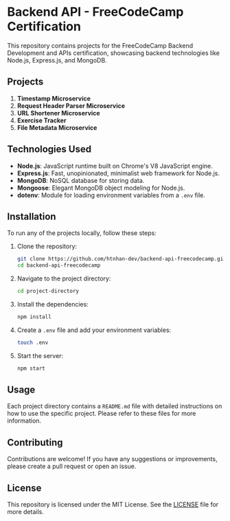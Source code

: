 # Backend API - FreeCodeCamp Certification

This repository contains projects for the FreeCodeCamp Backend Development and APIs certification, showcasing backend technologies like Node.js, Express.js, and MongoDB.

## Projects

1. **Timestamp Microservice**
2. **Request Header Parser Microservice**
3. **URL Shortener Microservice**
4. **Exercise Tracker**
5. **File Metadata Microservice**

## Technologies Used

- **Node.js**: JavaScript runtime built on Chrome's V8 JavaScript engine.
- **Express.js**: Fast, unopinionated, minimalist web framework for Node.js.
- **MongoDB**: NoSQL database for storing data.
- **Mongoose**: Elegant MongoDB object modeling for Node.js.
- **dotenv**: Module for loading environment variables from a `.env` file.

## Installation

To run any of the projects locally, follow these steps:

1. Clone the repository:
    ```sh
    git clone https://github.com/htnhan-dev/backend-api-freecodecamp.git
    cd backend-api-freecodecamp
    ```

2. Navigate to the project directory:
    ```sh
    cd project-directory
    ```

3. Install the dependencies:
    ```sh
    npm install
    ```

4. Create a `.env` file and add your environment variables:
    ```sh
    touch .env
    ```

5. Start the server:
    ```sh
    npm start
    ```

## Usage

Each project directory contains a `README.md` file with detailed instructions on how to use the specific project. Please refer to these files for more information.

## Contributing

Contributions are welcome! If you have any suggestions or improvements, please create a pull request or open an issue.

## License

This repository is licensed under the MIT License. See the [LICENSE](LICENSE) file for more details.
